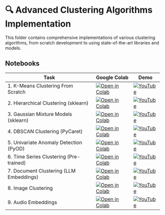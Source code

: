 # 🔍 Advanced Clustering Algorithms Implementation

This folder contains comprehensive implementations of various clustering algorithms, from scratch development to using state-of-the-art libraries and models.

## Notebooks

| Task                                    | Google Colab                                                                                                                                                                                                                                  | Demo                                                                                  |
| --------------------------------------- | --------------------------------------------------------------------------------------------------------------------------------------------------------------------------------------------------------------------------------------------- | ------------------------------------------------------------------------------------- |
| 1. K-Means Clustering From Scratch      | [![Open in Colab](https://colab.research.google.com/assets/colab-badge.svg)](https://colab.research.google.com/github/pruthvik-sheth/CMPE-255-Data-Mining/blob/main/Assignments/Clustering/Colabs/1_K_Means_Algorithm_Scratch.ipynb)          | [![YouTube](https://img.shields.io/badge/YouTube-Video-darkred)](https://youtube.com) |
| 2. Hierarchical Clustering (sklearn)    | [![Open in Colab](https://colab.research.google.com/assets/colab-badge.svg)](https://colab.research.google.com/github/pruthvik-sheth/CMPE-255-Data-Mining/blob/main/Assignments/Clustering/Colabs/2_Hierarchical_Clustering.ipynb)            | [![YouTube](https://img.shields.io/badge/YouTube-Video-darkred)](https://youtube.com) |
| 3. Gaussian Mixture Models (sklearn)    | [![Open in Colab](https://colab.research.google.com/assets/colab-badge.svg)](https://colab.research.google.com/github/pruthvik-sheth/CMPE-255-Data-Mining/blob/main/Assignments/Clustering/Colabs/3_Gaussian_Mixture_Models_Clustering.ipynb) | [![YouTube](https://img.shields.io/badge/YouTube-Video-darkred)](https://youtube.com) |
| 4. DBSCAN Clustering (PyCaret)          | [![Open in Colab](https://colab.research.google.com/assets/colab-badge.svg)](https://colab.research.google.com/github/pruthvik-sheth/CMPE-255-Data-Mining/blob/main/Assignments/Clustering/Colabs/4_DBScan_Clustering.ipynb)                  | [![YouTube](https://img.shields.io/badge/YouTube-Video-darkred)](https://youtube.com) |
| 5. Univariate Anomaly Detection (PyOD)  | [![Open in Colab](https://colab.research.google.com/assets/colab-badge.svg)](https://colab.research.google.com/github/pruthvik-sheth/CMPE-255-Data-Mining/blob/main/Assignments/Clustering/Colabs/5_Anomaly_Detection.ipynb)                  | [![YouTube](https://img.shields.io/badge/YouTube-Video-darkred)](https://youtube.com) |
| 6. Time Series Clustering (Pre-trained) | [![Open in Colab](https://colab.research.google.com/assets/colab-badge.svg)](https://colab.research.google.com/github/pruthvik-sheth/CMPE-255-Data-Mining/blob/main/Assignments/Clustering/Colabs/6_Times_Series_Clustering.ipynb)            | [![YouTube](https://img.shields.io/badge/YouTube-Video-darkred)](https://youtube.com) |
| 7. Document Clustering (LLM Embeddings) | [![Open in Colab](https://colab.research.google.com/assets/colab-badge.svg)](https://colab.research.google.com/github/pruthvik-sheth/CMPE-255-Data-Mining/blob/main/Assignments/Clustering/Colabs/7_Documents_Clustering.ipynb)               | [![YouTube](https://img.shields.io/badge/YouTube-Video-darkred)](https://youtube.com) |
| 8. Image Clustering                     | [![Open in Colab](https://colab.research.google.com/assets/colab-badge.svg)](https://colab.research.google.com/github/pruthvik-sheth/CMPE-255-Data-Mining/blob/main/Assignments/Clustering/Colabs/8_Image_Clustering_Image_Bind.ipynb)        | [![YouTube](https://img.shields.io/badge/YouTube-Video-darkred)](https://youtube.com) |
| 9. Audio Embeddings                     | [![Open in Colab](https://colab.research.google.com/assets/colab-badge.svg)](https://colab.research.google.com/github/pruthvik-sheth/CMPE-255-Data-Mining/blob/main/Assignments/Clustering/Colabs/9_Audio_Clustering.ipynb)                   | [![YouTube](https://img.shields.io/badge/YouTube-Video-darkred)](https://youtube.com) |
